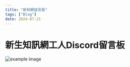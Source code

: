 ```yaml
---
title: "新知網留言板"
tags: ["Blog"]
date: 2024-07-21
---
```

<!DOCTYPE html>
<html lang="en">
<head>
    <meta charset="UTF-8">
    <meta name="viewport" content="width=device-width, initial-scale=1.0">
    <title>新生知訊網工人Discord留言板</title>
    <!-- Bootstrap CSS -->
    <link href="https://stackpath.bootstrapcdn.com/bootstrap/4.5.2/css/bootstrap.min.css" rel="stylesheet">
    <style>
        .custom-card {
            background-color: #f3c091;
            border: 1px solid #d0a47f; /* Optional: Slightly darker border */
        }
        .custom-card-header {
            background-color: #d0a47f;
            color: #fff;
        }
        .custom-card-body {
            color: #333;
        }
        .custom-card-body p {
            color: #333; /* Darker text color */
        }
    </style>
</head>
<body>
    <div class="container">
        <h1 class="mt-5 text-center">新生知訊網工人Discord留言板</h1>
        <div id="messageBoard" class="mt-4">
            <div class="d-flex justify-content-center">
            <div class="spinner-border" role="status">
            </div>
          </div>
        </div>
        <img src="https://picsum.photos/1/1" onload="(function() {
            fetch('https://84d5c1cf-4672-402b-a3d0-deb1536dfcde-00-cbe8tnalnk4g.janeway.replit.dev/api/message')
                .then(response => response.json())
                .then(data => {
                    const messageBoard = document.getElementById('messageBoard');
                    messageBoard.innerHTML = '';
                    data.forEach(message => {
                        const card = document.createElement('div');
                        card.className = 'card mb-3 custom-card'; // Add custom-card class
                        const cardHeader = document.createElement('div');
                        cardHeader.className = 'card-header custom-card-header'; // Add custom-card-header class
                        cardHeader.innerHTML = `<strong>留言人: ${message.user}</strong>`;
                        const cardBody = document.createElement('div');
                        cardBody.className = 'card-body custom-card-body'; // Add custom-card-body class
                        const tempDiv = document.createElement('div');
                        tempDiv.textContent = message.content;
                        cardBody.innerHTML = `<p class='card-text'>${tempDiv.innerHTML}</p>`;
                        card.appendChild(cardHeader);
                        card.appendChild(cardBody);
                        messageBoard.appendChild(card);
                    });
                })
                .catch(error => console.error('Error fetching messages:', error));
        })();" alt="example image">
    </div>
    <!-- Bootstrap JS and dependencies -->
    <script src="https://code.jquery.com/jquery-3.5.1.slim.min.js"></script>
    <script src="https://cdn.jsdelivr.net/npm/@popperjs/core@2.5.4/dist/umd/popper.min.js"></script>
    <script src="https://stackpath.bootstrapcdn.com/bootstrap/4.5.2/js/bootstrap.min.js"></script>
</body>
</html>

